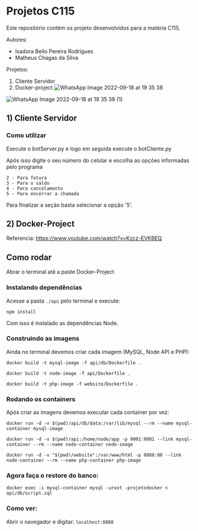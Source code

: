 # Projetos C115
Este repositório contém os projeto desenvolvidos para a matéria C115.

Autores: 
- Isadora Bello Pereira Rodrigues
- Matheus Chagas da Silva

Projetos:
1. Cliente Servidor
2. Docker-project
![WhatsApp Image 2022-09-18 at 19 35 38](https://user-images.githubusercontent.com/85804680/190931580-fcba1d01-23bb-4747-a5b2-0e479c3d6207.jpeg)

![WhatsApp Image 2022-09-18 at 19 35 38 (1)](https://user-images.githubusercontent.com/85804680/190931597-920441bc-491f-4a38-8d49-432230e646c3.jpeg)


## 1) Cliente Servidor
### Como utilizar
Execute o botServer.py e logo em seguida execute o botCliente.py

Após isso digite o seu número do celular e escolha as opções informadas pelo programa
```
2 - Para fatura
3 - Para o saldo
4 - Para cancelamento
5 - Para encerrar a chamada
```
Para finalizar a seção basta selecionar a opção '5'.

## 2) Docker-Project
Referencia:
https://www.youtube.com/watch?v=Kzcz-EVKBEQ
## Como rodar
Abrar o terminal até a paste Docker-Project

### Instalando dependências
Acesse a pasta `./api` pelo terminal e execute:
```
npm install
```

Com isso é instalado as dependências Node.

### Construindo as imagens

Ainda no terminal devemos criar cada imagem (MySQL, Node API e PHP):

```
docker build -t mysql-image -f api/db/Dockerfile .
```
```
docker build -t node-image -f api/Dockerfile .
```
```
docker build -t php-image -f website/Dockerfile .
```

### Rodando os containers

Após criar as imagens devemos executar cada container por vez:

```
docker run -d -v $(pwd)/api/db/data:/var/lib/mysql --rm --name mysql-container mysql-image
```
```
docker run -d -v $(pwd)/api:/home/node/app -p 9001:9001 --link mysql-container --rm --name node-container node-image
```
```
docker run -d -v "$(pwd)/website":/var/www/html -p 8888:80 --link node-container --rm --name php-container php-image
```

### Agora faça o restore do banco:
```
docker exec -i mysql-container mysql -uroot -projetodocker < api/db/script.sql
```

### Como ver:
Abrir o navegador e digitar: `localhost:8888`


